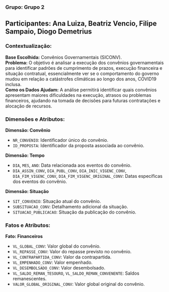 ### Grupo: Grupo 2

## Participantes: Ana Luiza, Beatriz Vencio, Filipe Sampaio, Diogo Demetrius

### Contextualização:

**Base Escolhida:** Convênios Governamentais (SICONV).  
**Problema:** O objetivo é analisar a execução dos convênios governamentais para identificar padrões de cumprimento de prazos, execução financeira e situação contratual, essencialmente ver se o comportamento do governo mudou em relação a catástrofes climáticas ao longo dos anos, COVID19 inclusa.  
**Como os Dados Ajudam:** A análise permitirá identificar quais convênios apresentam maiores dificuldades na execução, atrasos ou problemas financeiros, ajudando na tomada de decisões para futuras contratações e alocação de recursos.

### Dimensões e Atributos:

**Dimensão: Convênio**  
- `NR_CONVENIO`: Identificador único do convênio.  
- `ID_PROPOSTA`: Identificador da proposta associada ao convênio.

**Dimensão: Tempo**  
- `DIA`, `MES`, `ANO`: Data relacionada aos eventos do convênio.  
- `DIA_ASSIN_CONV`, `DIA_PUBL_CONV`, `DIA_INIC_VIGENC_CONV`, `DIA_FIM_VIGENC_CONV`, `DIA_FIM_VIGENC_ORIGINAL_CONV`: Datas específicas dos eventos do convênio.

**Dimensão: Situação**  
- `SIT_CONVENIO`: Situação atual do convênio.  
- `SUBSITUACAO_CONV`: Detalhamento adicional da situação.  
- `SITUACAO_PUBLICACAO`: Situação da publicação do convênio.

### Fatos e Atributos:

**Fato: Financeiros**  
- `VL_GLOBAL_CONV`: Valor global do convênio.  
- `VL_REPASSE_CONV`: Valor do repasse previsto no convênio.  
- `VL_CONTRAPARTIDA_CONV`: Valor da contrapartida.  
- `VL_EMPENHADO_CONV`: Valor empenhado.  
- `VL_DESEMBOLSADO_CONV`: Valor desembolsado.  
- `VL_SALDO_REMAN_TESOURO`, `VL_SALDO_REMAN_CONVENENTE`: Saldos remanescentes.  
- `VALOR_GLOBAL_ORIGINAL_CONV`: Valor global original do convênio.
